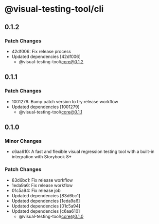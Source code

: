 # @visual-testing-tool/cli

## 0.1.2

### Patch Changes

- 42df006: Fix release process
- Updated dependencies [42df006]
  - @visual-testing-tool/core@0.1.2

## 0.1.1

### Patch Changes

- 1001279: Bump patch version to try release workflow
- Updated dependencies [1001279]
  - @visual-testing-tool/core@0.1.1

## 0.1.0

### Minor Changes

- c6aa610: A fast and flexible visual regression testing tool with a built-in integration with Storybook 8+

### Patch Changes

- 83d6bc1: Fix release workflow
- 1eda9a6: Fix release workflow
- 01c5a94: Fix release job
- Updated dependencies [83d6bc1]
- Updated dependencies [1eda9a6]
- Updated dependencies [01c5a94]
- Updated dependencies [c6aa610]
  - @visual-testing-tool/core@0.1.0
